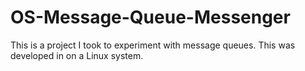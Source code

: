 # OS-Message-Queue-Messenger
This is a project I took to experiment with message queues. This was developed in on a Linux system.
